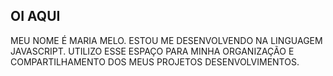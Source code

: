 ## OI AQUI 
MEU NOME É MARIA MELO.
ESTOU ME DESENVOLVENDO NA LINGUAGEM JAVASCRIPT.
UTILIZO ESSE ESPAÇO PARA MINHA ORGANIZAÇÃO E COMPARTILHAMENTO DOS MEUS PROJETOS DESENVOLVIMENTOS.
